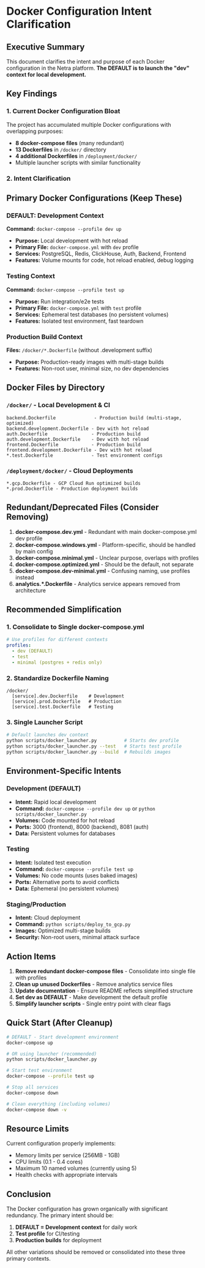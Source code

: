 # Docker Configuration Intent Clarification

## Executive Summary

This document clarifies the intent and purpose of each Docker configuration in the Netra platform. **The DEFAULT is to launch the "dev" context for local development.**

## Key Findings

### 1. Current Docker Configuration Bloat

The project has accumulated multiple Docker configurations with overlapping purposes:
- **8 docker-compose files** (many redundant)
- **13 Dockerfiles** in `/docker/` directory
- **4 additional Dockerfiles** in `/deployment/docker/`
- Multiple launcher scripts with similar functionality

### 2. Intent Clarification

## Primary Docker Configurations (Keep These)

### DEFAULT: Development Context
**Command:** `docker-compose --profile dev up`
- **Purpose:** Local development with hot reload
- **Primary File:** `docker-compose.yml` with `dev` profile
- **Services:** PostgreSQL, Redis, ClickHouse, Auth, Backend, Frontend
- **Features:** Volume mounts for code, hot reload enabled, debug logging

### Testing Context
**Command:** `docker-compose --profile test up`
- **Purpose:** Run integration/e2e tests
- **Primary File:** `docker-compose.yml` with `test` profile
- **Services:** Ephemeral test databases (no persistent volumes)
- **Features:** Isolated test environment, fast teardown

### Production Build Context
**Files:** `/docker/*.Dockerfile` (without .development suffix)
- **Purpose:** Production-ready images with multi-stage builds
- **Features:** Non-root user, minimal size, no dev dependencies

## Docker Files by Directory

### `/docker/` - Local Development & CI
```
backend.Dockerfile              - Production build (multi-stage, optimized)
backend.development.Dockerfile - Dev with hot reload
auth.Dockerfile                - Production build
auth.development.Dockerfile    - Dev with hot reload
frontend.Dockerfile            - Production build
frontend.development.Dockerfile - Dev with hot reload
*.test.Dockerfile              - Test environment configs
```

### `/deployment/docker/` - Cloud Deployments
```
*.gcp.Dockerfile - GCP Cloud Run optimized builds
*.prod.Dockerfile - Production deployment builds
```

## Redundant/Deprecated Files (Consider Removing)

1. **docker-compose.dev.yml** - Redundant with main docker-compose.yml dev profile
2. **docker-compose.windows.yml** - Platform-specific, should be handled by main config
3. **docker-compose.minimal.yml** - Unclear purpose, overlaps with profiles
4. **docker-compose.optimized.yml** - Should be the default, not separate
5. **docker-compose.dev-minimal.yml** - Confusing naming, use profiles instead
6. **analytics.*.Dockerfile** - Analytics service appears removed from architecture

## Recommended Simplification

### 1. Consolidate to Single docker-compose.yml
```yaml
# Use profiles for different contexts
profiles:
  - dev (DEFAULT)
  - test
  - minimal (postgres + redis only)
```

### 2. Standardize Dockerfile Naming
```
/docker/
  [service].dev.Dockerfile    # Development
  [service].prod.Dockerfile   # Production
  [service].test.Dockerfile   # Testing
```

### 3. Single Launcher Script
```bash
# Default launches dev context
python scripts/docker_launcher.py          # Starts dev profile
python scripts/docker_launcher.py --test   # Starts test profile
python scripts/docker_launcher.py --build  # Rebuilds images
```

## Environment-Specific Intents

### Development (DEFAULT)
- **Intent:** Rapid local development
- **Command:** `docker-compose --profile dev up` or `python scripts/docker_launcher.py`
- **Volumes:** Code mounted for hot reload
- **Ports:** 3000 (frontend), 8000 (backend), 8081 (auth)
- **Data:** Persistent volumes for databases

### Testing
- **Intent:** Isolated test execution
- **Command:** `docker-compose --profile test up`
- **Volumes:** No code mounts (uses baked images)
- **Ports:** Alternative ports to avoid conflicts
- **Data:** Ephemeral (no persistent volumes)

### Staging/Production
- **Intent:** Cloud deployment
- **Command:** `python scripts/deploy_to_gcp.py`
- **Images:** Optimized multi-stage builds
- **Security:** Non-root users, minimal attack surface

## Action Items

1. **Remove redundant docker-compose files** - Consolidate into single file with profiles
2. **Clean up unused Dockerfiles** - Remove analytics service files
3. **Update documentation** - Ensure README reflects simplified structure
4. **Set dev as DEFAULT** - Make development the default profile
5. **Simplify launcher scripts** - Single entry point with clear flags

## Quick Start (After Cleanup)

```bash
# DEFAULT - Start development environment
docker-compose up

# OR using launcher (recommended)
python scripts/docker_launcher.py

# Start test environment
docker-compose --profile test up

# Stop all services
docker-compose down

# Clean everything (including volumes)
docker-compose down -v
```

## Resource Limits

Current configuration properly implements:
- Memory limits per service (256MB - 1GB)
- CPU limits (0.1 - 0.4 cores)
- Maximum 10 named volumes (currently using 5)
- Health checks with appropriate intervals

## Conclusion

The Docker configuration has grown organically with significant redundancy. The primary intent should be:
1. **DEFAULT = Development context** for daily work
2. **Test profile** for CI/testing
3. **Production builds** for deployment

All other variations should be removed or consolidated into these three primary contexts.